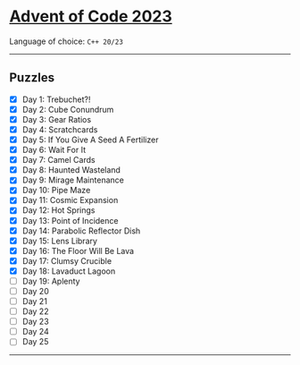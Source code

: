 # [Advent of Code 2023](https://adventofcode.com/2023)

Language of choice: `C++ 20/23`

---
## Puzzles

- [x] Day 1: Trebuchet?!
- [x] Day 2: Cube Conundrum
- [x] Day 3: Gear Ratios
- [x] Day 4: Scratchcards
- [x] Day 5: If You Give A Seed A Fertilizer
- [x] Day 6: Wait For It
- [x] Day 7: Camel Cards
- [x] Day 8: Haunted Wasteland
- [x] Day 9: Mirage Maintenance
- [x] Day 10: Pipe Maze
- [x] Day 11: Cosmic Expansion
- [x] Day 12: Hot Springs
- [x] Day 13: Point of Incidence
- [x] Day 14: Parabolic Reflector Dish
- [x] Day 15: Lens Library
- [x] Day 16: The Floor Will Be Lava
- [x] Day 17: Clumsy Crucible
- [x] Day 18: Lavaduct Lagoon
- [ ] Day 19: Aplenty
- [ ] Day 20
- [ ] Day 21
- [ ] Day 22
- [ ] Day 23
- [ ] Day 24
- [ ] Day 25

---
